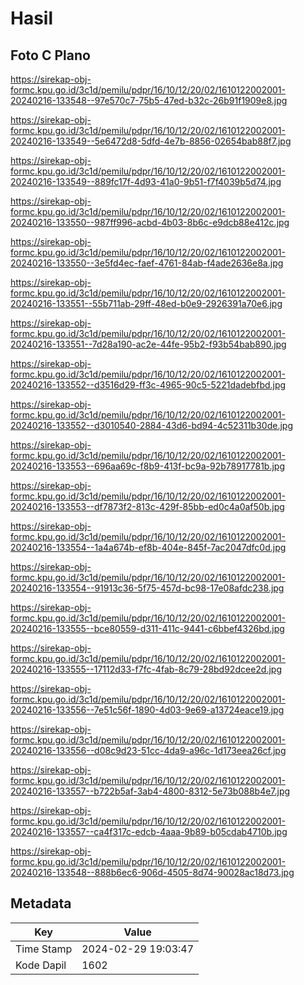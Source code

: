 # Hasil

## Foto C Plano

https://sirekap-obj-formc.kpu.go.id/3c1d/pemilu/pdpr/16/10/12/20/02/1610122002001-20240216-133548--97e570c7-75b5-47ed-b32c-26b91f1909e8.jpg

https://sirekap-obj-formc.kpu.go.id/3c1d/pemilu/pdpr/16/10/12/20/02/1610122002001-20240216-133549--5e6472d8-5dfd-4e7b-8856-02654bab88f7.jpg

https://sirekap-obj-formc.kpu.go.id/3c1d/pemilu/pdpr/16/10/12/20/02/1610122002001-20240216-133549--889fc17f-4d93-41a0-9b51-f7f4039b5d74.jpg

https://sirekap-obj-formc.kpu.go.id/3c1d/pemilu/pdpr/16/10/12/20/02/1610122002001-20240216-133550--987ff996-acbd-4b03-8b6c-e9dcb88e412c.jpg

https://sirekap-obj-formc.kpu.go.id/3c1d/pemilu/pdpr/16/10/12/20/02/1610122002001-20240216-133550--3e5fd4ec-faef-4761-84ab-f4ade2636e8a.jpg

https://sirekap-obj-formc.kpu.go.id/3c1d/pemilu/pdpr/16/10/12/20/02/1610122002001-20240216-133551--55b711ab-29ff-48ed-b0e9-2926391a70e6.jpg

https://sirekap-obj-formc.kpu.go.id/3c1d/pemilu/pdpr/16/10/12/20/02/1610122002001-20240216-133551--7d28a190-ac2e-44fe-95b2-f93b54bab890.jpg

https://sirekap-obj-formc.kpu.go.id/3c1d/pemilu/pdpr/16/10/12/20/02/1610122002001-20240216-133552--d3516d29-ff3c-4965-90c5-5221dadebfbd.jpg

https://sirekap-obj-formc.kpu.go.id/3c1d/pemilu/pdpr/16/10/12/20/02/1610122002001-20240216-133552--d3010540-2884-43d6-bd94-4c52311b30de.jpg

https://sirekap-obj-formc.kpu.go.id/3c1d/pemilu/pdpr/16/10/12/20/02/1610122002001-20240216-133553--696aa69c-f8b9-413f-bc9a-92b78917781b.jpg

https://sirekap-obj-formc.kpu.go.id/3c1d/pemilu/pdpr/16/10/12/20/02/1610122002001-20240216-133553--df7873f2-813c-429f-85bb-ed0c4a0af50b.jpg

https://sirekap-obj-formc.kpu.go.id/3c1d/pemilu/pdpr/16/10/12/20/02/1610122002001-20240216-133554--1a4a674b-ef8b-404e-845f-7ac2047dfc0d.jpg

https://sirekap-obj-formc.kpu.go.id/3c1d/pemilu/pdpr/16/10/12/20/02/1610122002001-20240216-133554--91913c36-5f75-457d-bc98-17e08afdc238.jpg

https://sirekap-obj-formc.kpu.go.id/3c1d/pemilu/pdpr/16/10/12/20/02/1610122002001-20240216-133555--bce80559-d311-411c-9441-c6bbef4326bd.jpg

https://sirekap-obj-formc.kpu.go.id/3c1d/pemilu/pdpr/16/10/12/20/02/1610122002001-20240216-133555--17112d33-f7fc-4fab-8c79-28bd92dcee2d.jpg

https://sirekap-obj-formc.kpu.go.id/3c1d/pemilu/pdpr/16/10/12/20/02/1610122002001-20240216-133556--7e51c56f-1890-4d03-9e69-a13724eace19.jpg

https://sirekap-obj-formc.kpu.go.id/3c1d/pemilu/pdpr/16/10/12/20/02/1610122002001-20240216-133556--d08c9d23-51cc-4da9-a96c-1d173eea26cf.jpg

https://sirekap-obj-formc.kpu.go.id/3c1d/pemilu/pdpr/16/10/12/20/02/1610122002001-20240216-133557--b722b5af-3ab4-4800-8312-5e73b088b4e7.jpg

https://sirekap-obj-formc.kpu.go.id/3c1d/pemilu/pdpr/16/10/12/20/02/1610122002001-20240216-133557--ca4f317c-edcb-4aaa-9b89-b05cdab4710b.jpg

https://sirekap-obj-formc.kpu.go.id/3c1d/pemilu/pdpr/16/10/12/20/02/1610122002001-20240216-133548--888b6ec6-906d-4505-8d74-90028ac18d73.jpg


## Metadata

| Key        | Value               |
| ---------- | ------------------- |
| Time Stamp | 2024-02-29 19:03:47 |
| Kode Dapil | 1602                |



